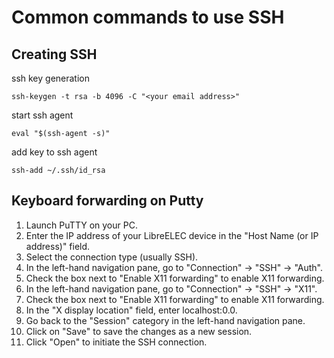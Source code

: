 # Common commands to use SSH

## Creating SSH
ssh key generation
```
ssh-keygen -t rsa -b 4096 -C "<your email address>"
```

start ssh agent
```
eval "$(ssh-agent -s)"
```

add key to ssh agent
```
ssh-add ~/.ssh/id_rsa
```


## Keyboard forwarding on Putty

1. Launch PuTTY on your PC.
2. Enter the IP address of your LibreELEC device in the "Host Name (or IP address)" field.
3. Select the connection type (usually SSH).
4. In the left-hand navigation pane, go to "Connection" -> "SSH" -> "Auth".
5. Check the box next to "Enable X11 forwarding" to enable X11 forwarding.
6. In the left-hand navigation pane, go to "Connection" -> "SSH" -> "X11".
7. Check the box next to "Enable X11 forwarding" to enable X11 forwarding.
8. In the "X display location" field, enter localhost:0.0.
9. Go back to the "Session" category in the left-hand navigation pane.
10. Click on "Save" to save the changes as a new session.
11. Click "Open" to initiate the SSH connection.

